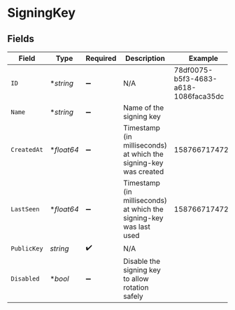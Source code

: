 # SigningKey


## Fields

| Field                                                              | Type                                                               | Required                                                           | Description                                                        | Example                                                            |
| ------------------------------------------------------------------ | ------------------------------------------------------------------ | ------------------------------------------------------------------ | ------------------------------------------------------------------ | ------------------------------------------------------------------ |
| `ID`                                                               | **string*                                                          | :heavy_minus_sign:                                                 | N/A                                                                | 78df0075-b5f3-4683-a618-1086faca35dc                               |
| `Name`                                                             | **string*                                                          | :heavy_minus_sign:                                                 | Name of the signing key                                            |                                                                    |
| `CreatedAt`                                                        | **float64*                                                         | :heavy_minus_sign:                                                 | Timestamp (in milliseconds) at which the signing-key was created   | 1587667174725                                                      |
| `LastSeen`                                                         | **float64*                                                         | :heavy_minus_sign:                                                 | Timestamp (in milliseconds) at which the signing-key was last used | 1587667174725                                                      |
| `PublicKey`                                                        | *string*                                                           | :heavy_check_mark:                                                 | N/A                                                                |                                                                    |
| `Disabled`                                                         | **bool*                                                            | :heavy_minus_sign:                                                 | Disable the signing key to allow rotation safely                   |                                                                    |